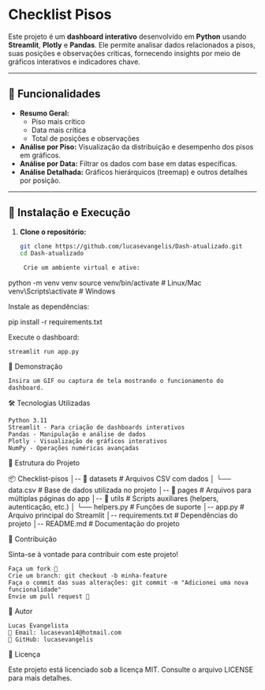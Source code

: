 # Checklist Pisos
Este projeto é um **dashboard interativo** desenvolvido em **Python** usando **Streamlit**, **Plotly** e **Pandas**. Ele permite analisar dados relacionados a pisos, suas posições e observações críticas, fornecendo insights por meio de gráficos interativos e indicadores chave.

---

## 🚀 Funcionalidades
- **Resumo Geral:** 
  - Piso mais crítico
  - Data mais crítica
  - Total de posições e observações
- **Análise por Piso:** Visualização da distribuição e desempenho dos pisos em gráficos.
- **Análise por Data:** Filtrar os dados com base em datas específicas.
- **Análise Detalhada:** Gráficos hierárquicos (treemap) e outros detalhes por posição.

---

## 🔧 Instalação e Execução
1. **Clone o repositório:**
   ```bash
   git clone https://github.com/lucasevangelis/Dash-atualizado.git
   cd Dash-atualizado

    Crie um ambiente virtual e ative:

python -m venv venv
source venv/bin/activate  # Linux/Mac
venv\Scripts\activate      # Windows

Instale as dependências:

pip install -r requirements.txt

Execute o dashboard:

    streamlit run app.py

🎥 Demonstração

    Insira um GIF ou captura de tela mostrando o funcionamento do dashboard.

🛠 Tecnologias Utilizadas

    Python 3.11
    Streamlit - Para criação de dashboards interativos
    Pandas - Manipulação e análise de dados
    Plotly - Visualização de gráficos interativos
    NumPy - Operações numéricas avançadas

📂 Estrutura do Projeto

📦 Checklist-pisos
│-- 📂 datasets            # Arquivos CSV com dados
│   └── data.csv           # Base de dados utilizada no projeto
│-- 📂 pages               # Arquivos para múltiplas páginas do app
│-- 📂 utils               # Scripts auxiliares (helpers, autenticação, etc.)
│   └── helpers.py         # Funções de suporte
│-- app.py                 # Arquivo principal do Streamlit
│-- requirements.txt       # Dependências do projeto
│-- README.md              # Documentação do projeto

🤝 Contribuição

Sinta-se à vontade para contribuir com este projeto!

    Faça um fork 🍴
    Crie um branch: git checkout -b minha-feature
    Faça o commit das suas alterações: git commit -m "Adicionei uma nova funcionalidade"
    Envie um pull request 🚀

👤 Autor

    Lucas Evangelista
    📩 Email: lucasevan14@hotmail.com
    🔗 GitHub: lucasevangelis

📜 Licença

Este projeto está licenciado sob a licença MIT. Consulte o arquivo LICENSE para mais detalhes.

